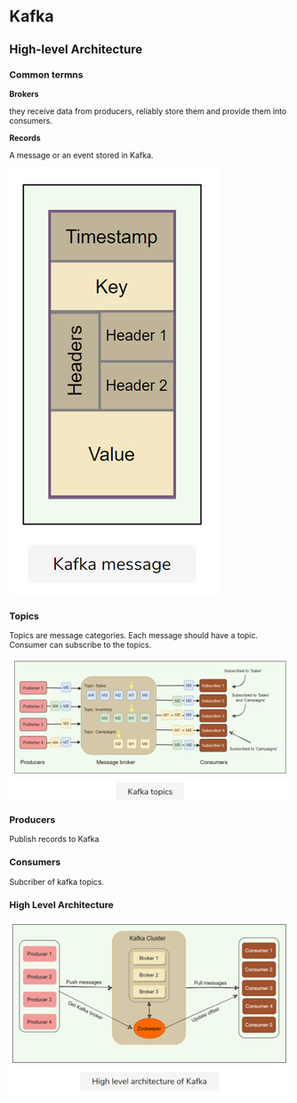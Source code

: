 # Kafka

## High-level Architecture

### Common termns

**Brokers**

they receive data from producers, reliably store them and provide them into consumers.

**Records**

A message or an event stored in Kafka. 

![Kafka message](../img/kafka.png)

### Topics

Topics are message categories. Each message should have a topic. Consumer can subscribe to the topics.

![Topics](../img/kafka-topics.png)

### Producers

Publish records to Kafka

### Consumers

Subcriber of kafka topics.

### High Level Architecture

![kafka-architecture](../img/kafka-architecture.png)